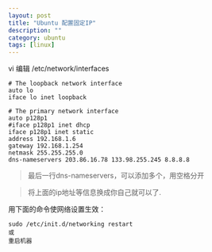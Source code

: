 ```yaml
---
layout: post
title: "Ubuntu 配置固定IP"
description: ""
category: ubuntu
tags: [linux]
---
```



vi 编辑  /etc/network/interfaces

```
# The loopback network interface
auto lo
iface lo inet loopback

# The primary network interface
auto p128p1
#iface p128p1 inet dhcp
iface p128p1 inet static
address 192.168.1.6
gateway 192.168.1.254
netmask 255.255.255.0
dns-nameservers 203.86.16.78 133.98.255.245 8.8.8.8
```
>最后一行dns-nameservers，可以添加多个，用空格分开

>将上面的ip地址等信息换成你自己就可以了.

用下面的命令使网络设置生效：

```
sudo /etc/init.d/networking restart
或
重启机器

```
